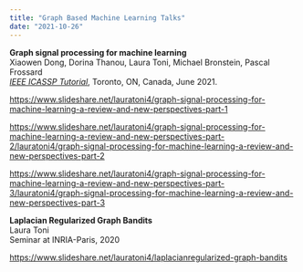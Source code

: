 ```yaml
---
title: "Graph Based Machine Learning Talks"
date: "2021-10-26"
---
```


**Graph signal processing for machine learning**  
Xiaowen Dong, Dorina Thanou, Laura Toni, Michael Bronstein, Pascal Frossard  
_[IEEE ICASSP Tutorial](https://2021.ieeeicassp.org/Tutorials.asp#4)_, Toronto, ON, Canada, June 2021.

https://www.slideshare.net/lauratoni4/graph-signal-processing-for-machine-learning-a-review-and-new-perspectives-part-1

https://www.slideshare.net/lauratoni4/graph-signal-processing-for-machine-learning-a-review-and-new-perspectives-part-2/lauratoni4/graph-signal-processing-for-machine-learning-a-review-and-new-perspectives-part-2

https://www.slideshare.net/lauratoni4/graph-signal-processing-for-machine-learning-a-review-and-new-perspectives-part-3/lauratoni4/graph-signal-processing-for-machine-learning-a-review-and-new-perspectives-part-3

  

**Laplacian Regularized Graph Bandits**  
Laura Toni  
Seminar at INRIA-Paris, 2020

https://www.slideshare.net/lauratoni4/laplacianregularized-graph-bandits
